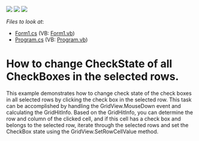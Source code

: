 <!-- default badges list -->
![](https://img.shields.io/endpoint?url=https://codecentral.devexpress.com/api/v1/VersionRange/128626007/13.1.4%2B)
[![](https://img.shields.io/badge/Open_in_DevExpress_Support_Center-FF7200?style=flat-square&logo=DevExpress&logoColor=white)](https://supportcenter.devexpress.com/ticket/details/E1260)
[![](https://img.shields.io/badge/📖_How_to_use_DevExpress_Examples-e9f6fc?style=flat-square)](https://docs.devexpress.com/GeneralInformation/403183)
<!-- default badges end -->
<!-- default file list -->
*Files to look at*:

* [Form1.cs](./CS/Q146124/Form1.cs) (VB: [Form1.vb](./VB/Q146124/Form1.vb))
* [Program.cs](./CS/Q146124/Program.cs) (VB: [Program.vb](./VB/Q146124/Program.vb))
<!-- default file list end -->
# How to change CheckState of all CheckBoxes in the selected rows.


<p>This example demonstrates how to change check state of the check boxes in 
all selected rows by clicking the check box in the 
selected row. This task can be accomplished by handling the GridView.MouseDown event and calculating the GridHitInfo. Based on the GridHitInfo, you can determine the row and column of the clicked cell, and if this cell has a check box and belongs to the selected row, iterate through the selected rows and set the CheckBox state using the GridView.SetRowCellValue method.</p>

<br/>



